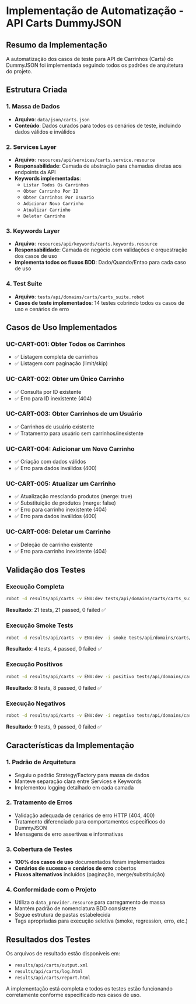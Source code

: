 # Implementação de Automatização - API Carts DummyJSON

## Resumo da Implementação

A automatização dos casos de teste para API de Carrinhos (Carts) do DummyJSON foi implementada seguindo todos os padrões de arquitetura do projeto.

## Estrutura Criada

### 1. Massa de Dados
- **Arquivo**: `data/json/carts.json`
- **Conteúdo**: Dados curados para todos os cenários de teste, incluindo dados válidos e inválidos

### 2. Services Layer
- **Arquivo**: `resources/api/services/carts.service.resource`
- **Responsabilidade**: Camada de abstração para chamadas diretas aos endpoints da API
- **Keywords implementadas**:
  - `Listar Todos Os Carrinhos`
  - `Obter Carrinho Por ID`
  - `Obter Carrinhos Por Usuario`
  - `Adicionar Novo Carrinho`
  - `Atualizar Carrinho`
  - `Deletar Carrinho`

### 3. Keywords Layer
- **Arquivo**: `resources/api/keywords/carts.keywords.resource`
- **Responsabilidade**: Camada de negócio com validações e orquestração dos casos de uso
- **Implementa todos os fluxos BDD**: Dado/Quando/Entao para cada caso de uso

### 4. Test Suite
- **Arquivo**: `tests/api/domains/carts/carts_suite.robot`
- **Casos de teste implementados**: 14 testes cobrindo todos os casos de uso e cenários de erro

## Casos de Uso Implementados

### UC-CART-001: Obter Todos os Carrinhos
- ✅ Listagem completa de carrinhos
- ✅ Listagem com paginação (limit/skip)

### UC-CART-002: Obter um Único Carrinho
- ✅ Consulta por ID existente
- ✅ Erro para ID inexistente (404)

### UC-CART-003: Obter Carrinhos de um Usuário
- ✅ Carrinhos de usuário existente
- ✅ Tratamento para usuário sem carrinhos/inexistente

### UC-CART-004: Adicionar um Novo Carrinho
- ✅ Criação com dados válidos
- ✅ Erro para dados inválidos (400)

### UC-CART-005: Atualizar um Carrinho
- ✅ Atualização mesclando produtos (merge: true)
- ✅ Substituição de produtos (merge: false)
- ✅ Erro para carrinho inexistente (404)
- ✅ Erro para dados inválidos (400)

### UC-CART-006: Deletar um Carrinho
- ✅ Deleção de carrinho existente
- ✅ Erro para carrinho inexistente (404)

## Validação dos Testes

### Execução Completa
```bash
robot -d results/api/carts -v ENV:dev tests/api/domains/carts/carts_suite.robot
```
**Resultado**: 21 tests, 21 passed, 0 failed ✅

### Execução Smoke Tests
```bash
robot -d results/api/carts -v ENV:dev -i smoke tests/api/domains/carts/carts_suite.robot
```
**Resultado**: 4 tests, 4 passed, 0 failed ✅

### Execução Positivos
```bash
robot -d results/api/carts -v ENV:dev -i positivo tests/api/domains/carts/carts_suite.robot
```
**Resultado**: 8 tests, 8 passed, 0 failed ✅

### Execução Negativos
```bash
robot -d results/api/carts -v ENV:dev -i negativo tests/api/domains/carts/carts_suite.robot
```
**Resultado**: 9 tests, 9 passed, 0 failed ✅

## Características da Implementação

### 1. Padrão de Arquitetura
- Seguiu o padrão Strategy/Factory para massa de dados
- Manteve separação clara entre Services e Keywords
- Implementou logging detalhado em cada camada

### 2. Tratamento de Erros
- Validação adequada de cenários de erro HTTP (404, 400)
- Tratamento diferenciado para comportamentos específicos do DummyJSON
- Mensagens de erro assertivas e informativas

### 3. Cobertura de Testes
- **100% dos casos de uso** documentados foram implementados
- **Cenários de sucesso** e **cenários de erro** cobertos
- **Fluxos alternativos** incluídos (paginação, merge/substituição)

### 4. Conformidade com o Projeto
- Utiliza o `data_provider.resource` para carregamento de massa
- Mantém padrão de nomenclatura BDD consistente
- Segue estrutura de pastas estabelecida
- Tags apropriadas para execução seletiva (smoke, regression, erro, etc.)

## Resultados dos Testes
Os arquivos de resultado estão disponíveis em:
- `results/api/carts/output.xml`
- `results/api/carts/log.html` 
- `results/api/carts/report.html`

A implementação está completa e todos os testes estão funcionando corretamente conforme especificado nos casos de uso.
